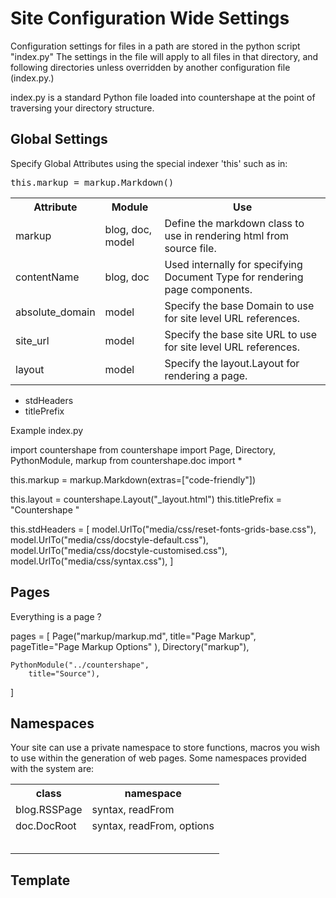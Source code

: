 # Site Configuration Wide Settings

Configuration settings for files in a path are stored in the
python script "index.py" The settings in the file will apply
to all files in that directory, and following directories unless
overridden by another configuration file (index.py.)

index.py is a standard Python file loaded into countershape at
the point of traversing your directory structure.

## Global Settings

Specify Global Attributes using the special indexer 'this' such as in:

<pre class="config-file">
this.markup = markup.Markdown()
</pre>

<table>
    <tr><th>Attribute</th>
        <th>Module</th>
        <th>Use</th>
    </tr>
    <tr><td>markup</td>
        <td>blog, doc, model</td>
        <td>Define the markdown class to use in rendering html from source file.</td>
    </tr>
    <tr><td>contentName</td>
        <td>blog, doc</td>
        <td>Used internally for specifying Document Type for rendering page components.</td>
    </tr>
    <tr><td>absolute_domain</td>
        <td>model</td>
        <td>Specify the base Domain to use for site level URL references.</td>
    </tr>
    <tr><td>site_url</td>
        <td>model</td>
        <td>Specify the base site URL to use for site level URL references.</td>
    </tr>
    <tr><td>layout</td>
        <td>model</td>
        <td>Specify the layout.Layout for rendering a page.</td>
    </tr>
</table>

- stdHeaders
- titlePrefix

Example index.py

<!--(block | syntax("py"))-->
import countershape
from countershape import Page, Directory, PythonModule, markup
from countershape.doc import *
          
this.markup = markup.Markdown(extras=["code-friendly"])

this.layout = countershape.Layout("_layout.html")
this.titlePrefix = "Countershape "

this.stdHeaders = [
    model.UrlTo("media/css/reset-fonts-grids-base.css"),
    model.UrlTo("media/css/docstyle-default.css"),
    model.UrlTo("media/css/docstyle-customised.css"),
    model.UrlTo("media/css/syntax.css"),
]
<!--(end)-->

## Pages

Everything is a page ?

<!--(block | syntax("py"))-->
pages = [
    Page("markup/markup.md", 
        title="Page Markup",
        pageTitle="Page Markup Options"
        ),
    Directory("markup"),
    
    PythonModule("../countershape", 
        title="Source"),
]

<!--(end)-->

## Namespaces

Your site can use a private namespace to store functions, macros
you wish to use within the generation of web pages. Some
namespaces provided with the system are:

<table>
    <tr><th>class</th>
        <th>namespace</th>
    </tr><tr>
        <td>blog.RSSPage</td>
        <td>syntax, readFrom</td>
    </tr><tr>
        <td>doc.DocRoot</td>
        <td>syntax, readFrom, options</td>
    </tr><tr>
        <td></td>
        <td></td>
    </tr><tr>
        <td></td>
        <td></td>
    </tr><tr>
        <td></td>
        <td></td>
    </tr><tr>
        <td></td>
        <td></td>
    </tr><tr>
        <td></td>
        <td></td>
    </tr>
</table>

## Template